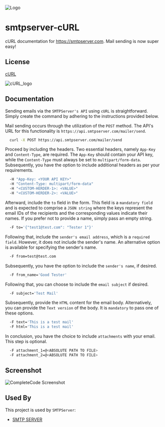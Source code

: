 ![Logo](https://smtpserver.com/assets/svg/logo.svg)


# smtpserver-cURL

cURL documentation for https://smtpserver.com. Mail sending is now super easy!


## License

[cURL](https://curl.se/docs/copyright.html)

![cURL_logo](https://curl.se/logo/curl-logo.svg)


## Documentation

Sending emails via the `SMTPServer's API` using `cURL` is straightforward. Simply create the command by adhering to the instructions provided below.

Mail sending occurs through the utilization of the `POST` method. The API's URL for this functionality is `https://api.smtpserver.com/mailer/send`.

```bash
  curl -X POST https://api.smtpserver.com/mailer/send
```
Proceed by including the headers. Two essential headers, namely `App-Key` and `Content-Type`, are required. The `App-Key` should contain your API key, while the `Content-Type` must always be set to `multipart/form-data`. Subsequently, you have the option to include additional headers as per your requirements.

```bash
  -H "App-Key: <YOUR API KEY>"
  -H "Content-Type: multipart/form-data"
  -H "<CUSTOM-HERDER-1>: <VALUE>"
  -H "<CUSTOM-HERDER-2>: <VALUE>"
```
Afterward, include the `to` field in the form. This field is a `mandatory field` and is expected to comprise a `JSON string` where the keys represent the email IDs of the recipients and the corresponding values indicate their names. If you prefer not to provide a name, simply pass an empty string.

```bash
  -F to='{"test1@test.com": "Tester 1"}'
```
Following that, include the `sender's email address`, which is a `required field`. However, it does not include the sender's name. An alternative option is available for specifying the sender's name.

```bash
  -F from=test@test.com
```
Subsequently, you have the option to include the `sender's name`, if desired.

```bash
  -F from_name='Good Tester'
```
Following that, you can choose to include the `email subject` if desired.

```bash
  -F subject='Test Mail'
```
Subsequently, provide the `HTML` content for the email body. Alternatively, you can provide the `Text version` of the body. It is `mandatory` to pass one of these options.

```bash
  -F text='This is a test mail'
  -F html='This is a test mail'
```
In conclusion, you have the choice to include `attachments` with your email. This step is optional.

```bash
  -F attachment_1=@<ABSOLUTE PATH TO FILE>
  -F attachment_2=@<ABSOLUTE PATH TO FILE>
```


## Screenshot

![CompleteCode Screenshot](https://smtpserver.com/assets/images/smtp_curl.png)


## Used By

This project is used by `SMTPServer`:

- [SMTP SERVER](https://smtpserver.com/)

